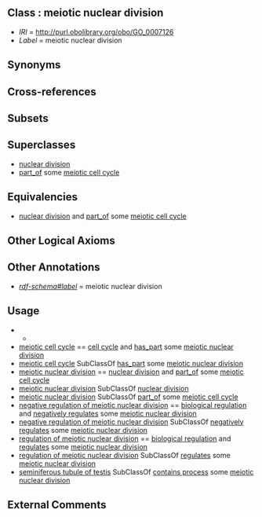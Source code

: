 
## Class : meiotic nuclear division

 * *IRI* = http://purl.obolibrary.org/obo/GO_0007126
 * *Label* = meiotic nuclear division

## Synonyms


## Cross-references


## Subsets


## Superclasses

 * [nuclear division](../../GO/80/GO_0000280.md)
 * [part_of](../../BFO/50/BFO_0000050.md) some [meiotic cell cycle](../../GO/21/GO_0051321.md)

## Equivalencies

 * [nuclear division](../../GO/80/GO_0000280.md) and [part_of](../../BFO/50/BFO_0000050.md) some [meiotic cell cycle](../../GO/21/GO_0051321.md)

## Other Logical Axioms


## Other Annotations

 * *[rdf-schema#label](../../el/rdf-schema#label.md)* = meiotic nuclear division

## Usage

 * -
 * [meiotic cell cycle](../../GO/21/GO_0051321.md) == [cell cycle](../../GO/49/GO_0007049.md) and [has_part](../../BFO/51/BFO_0000051.md) some [meiotic nuclear division](../../GO/26/GO_0007126.md)
 * [meiotic cell cycle](../../GO/21/GO_0051321.md) SubClassOf [has_part](../../BFO/51/BFO_0000051.md) some [meiotic nuclear division](../../GO/26/GO_0007126.md)
 * [meiotic nuclear division](../../GO/26/GO_0007126.md) == [nuclear division](../../GO/80/GO_0000280.md) and [part_of](../../BFO/50/BFO_0000050.md) some [meiotic cell cycle](../../GO/21/GO_0051321.md)
 * [meiotic nuclear division](../../GO/26/GO_0007126.md) SubClassOf [nuclear division](../../GO/80/GO_0000280.md)
 * [meiotic nuclear division](../../GO/26/GO_0007126.md) SubClassOf [part_of](../../BFO/50/BFO_0000050.md) some [meiotic cell cycle](../../GO/21/GO_0051321.md)
 * [negative regulation of meiotic nuclear division](../../GO/35/GO_0045835.md) == [biological regulation](../../GO/07/GO_0065007.md) and [negatively regulates](../../RO/12/RO_0002212.md) some [meiotic nuclear division](../../GO/26/GO_0007126.md)
 * [negative regulation of meiotic nuclear division](../../GO/35/GO_0045835.md) SubClassOf [negatively regulates](../../RO/12/RO_0002212.md) some [meiotic nuclear division](../../GO/26/GO_0007126.md)
 * [regulation of meiotic nuclear division](../../GO/20/GO_0040020.md) == [biological regulation](../../GO/07/GO_0065007.md) and [regulates](../../RO/11/RO_0002211.md) some [meiotic nuclear division](../../GO/26/GO_0007126.md)
 * [regulation of meiotic nuclear division](../../GO/20/GO_0040020.md) SubClassOf [regulates](../../RO/11/RO_0002211.md) some [meiotic nuclear division](../../GO/26/GO_0007126.md)
 * [seminiferous tubule of testis](../../UBERON/43/UBERON_0001343.md) SubClassOf [contains process](../../BFO/67/BFO_0000067.md) some [meiotic nuclear division](../../GO/26/GO_0007126.md)

## External Comments

